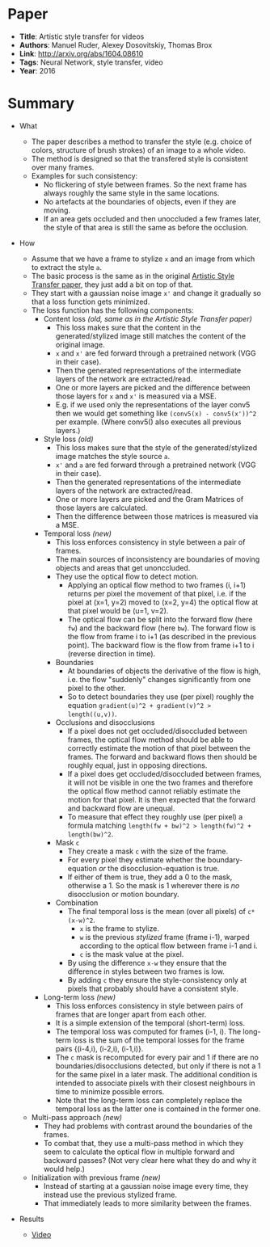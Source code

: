 # Paper

* **Title**: Artistic style transfer for videos
* **Authors**: Manuel Ruder, Alexey Dosovitskiy, Thomas Brox
* **Link**: http://arxiv.org/abs/1604.08610
* **Tags**: Neural Network, style transfer, video
* **Year**: 2016

# Summary

* What
  * The paper describes a method to transfer the style (e.g. choice of colors, structure of brush strokes) of an image to a whole video.
  * The method is designed so that the transfered style is consistent over many frames.
  * Examples for such consistency:
    * No flickering of style between frames. So the next frame has always roughly the same style in the same locations.
    * No artefacts at the boundaries of objects, even if they are moving.
    * If an area gets occluded and then unoccluded a few frames later, the style of that area is still the same as before the occlusion.

* How
  * Assume that we have a frame to stylize `x` and an image from which to extract the style `a`.
  * The basic process is the same as in the original [Artistic Style Transfer paper](A_Neural_Algorithm_for_Artistic_Style.md), they just add a bit on top of that.
  * They start with a gaussian noise image `x'` and change it gradually so that a loss function gets minimized.
  * The loss function has the following components:
    * Content loss *(old, same as in the Artistic Style Transfer paper)*
      * This loss makes sure that the content in the generated/stylized image still matches the content of the original image.
      * `x` and `x'` are fed forward through a pretrained network (VGG in their case).
      * Then the generated representations of the intermediate layers of the network are extracted/read.
      * One or more layers are picked and the difference between those layers for `x` and `x'` is measured via a MSE.
      * E.g. if we used only the representations of the layer conv5 then we would get something like `(conv5(x) - conv5(x'))^2` per example. (Where conv5() also executes all previous layers.)
    * Style loss *(old)*
      * This loss makes sure that the style of the generated/stylized image matches the style source `a`.
      * `x'` and `a` are fed forward through a pretrained network (VGG in their case).
      * Then the generated representations of the intermediate layers of the network are extracted/read.
      * One or more layers are picked and the Gram Matrices of those layers are calculated.
      * Then the difference between those matrices is measured via a MSE.
    * Temporal loss *(new)*
      * This loss enforces consistency in style between a pair of frames.
      * The main sources of inconsistency are boundaries of moving objects and areas that get unonccluded.
      * They use the optical flow to detect motion.
        * Applying an optical flow method to two frames (i, i+1) returns per pixel the movement of that pixel, i.e. if the pixel at (x=1, y=2) moved to (x=2, y=4) the optical flow at that pixel would be (u=1, v=2).
        * The optical flow can be split into the forward flow (here `fw`) and the backward flow (here `bw`). The forward flow is the flow from frame i to i+1 (as described in the previous point). The backward flow is the flow from frame i+1 to i (reverse direction in time).
      * Boundaries
        * At boundaries of objects the derivative of the flow is high, i.e. the flow "suddenly" changes significantly from one pixel to the other.
        * So to detect boundaries they use (per pixel) roughly the equation `gradient(u)^2 + gradient(v)^2 > length((u,v))`.
      * Occlusions and disocclusions
        * If a pixel does not get occluded/disoccluded between frames, the optical flow method should be able to correctly estimate the motion of that pixel between the frames. The forward and backward flows then should be roughly equal, just in opposing directions.
        * If a pixel does get occluded/disoccluded between frames, it will not be visible in one the two frames and therefore the optical flow method cannot reliably estimate the motion for that pixel. It is then expected that the forward and backward flow are unequal.
        * To measure that effect they roughly use (per pixel) a formula matching `length(fw + bw)^2 > length(fw)^2 + length(bw)^2`.
      * Mask `c`
        * They create a mask `c` with the size of the frame.
        * For every pixel they estimate whether the boundary-equation *or* the disocclusion-equation is true.
        * If either of them is true, they add a 0 to the mask, otherwise a 1. So the mask is 1 wherever there is *no* disocclusion or motion boundary.
      * Combination
        * The final temporal loss is the mean (over all pixels) of `c*(x-w)^2`.
          * `x` is the frame to stylize.
          * `w` is the previous *stylized* frame (frame i-1), warped according to the optical flow between frame i-1 and i.
          * `c` is the mask value at the pixel.
        * By using the difference `x-w` they ensure that the difference in styles between two frames is low.
        * By adding `c` they ensure the style-consistency only at pixels that probably should have a consistent style.
    * Long-term loss *(new)*
      * This loss enforces consistency in style between pairs of frames that are longer apart from each other.
      * It is a simple extension of the temporal (short-term) loss.
      * The temporal loss was computed for frames (i-1, i). The long-term loss is the sum of the temporal losses for the frame pairs {(i-4,i), (i-2,i), (i-1,i)}.
      * The `c` mask is recomputed for every pair and 1 if there are no boundaries/disocclusions detected, but only if there is not a 1 for the same pixel in a later mask. The additional condition is intended to associate pixels with their closest neighbours in time to minimize possible errors.
      * Note that the long-term loss can completely replace the temporal loss as the latter one is contained in the former one.
  * Multi-pass approach *(new)*
    * They had problems with contrast around the boundaries of the frames.
    * To combat that, they use a multi-pass method in which they seem to calculate the optical flow in multiple forward and backward passes? (Not very clear here what they do and why it would help.)
  * Initialization with previous frame *(new)*
    * Instead of starting at a gaussian noise image every time, they instead use the previous stylized frame.
    * That immediately leads to more similarity between the frames.

* Results
  * [Video](https://www.youtube.com/watch?v=vQk_Sfl7kSc&feature=youtu.be)
